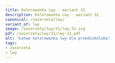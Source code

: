 ```yaml
---
title: Kolorowanka Lwy - wariant 31
description: Kolorowanka Lwy - wariant 31
canonical: /zwierzeta/lwy/
variant_of: lwy
image: /zwierzeta/lwy/31/lwy-31.svg
pdf: /zwierzeta/lwy/31/lwy-31.pdf
alt: "Łatwa kolorowanka lwy dla przedszkolaka"
tags:
- zwierzeta
- lwy
---
```

